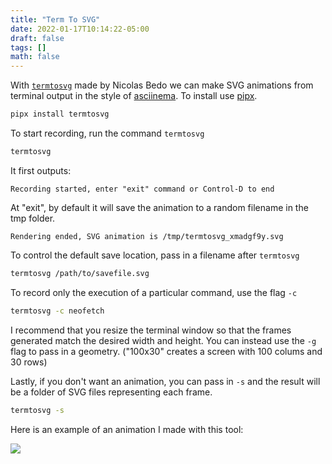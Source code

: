 ```yaml
---
title: "Term To SVG"
date: 2022-01-17T10:14:22-05:00
draft: false
tags: []
math: false
---
```


With [`termtosvg`](https://github.com/nbedos/termtosvg) made by Nicolas Bedo we can make SVG animations from terminal output in the style of  [asciinema](https://asciinema.org/). To install use [pipx](/blog/managepythonapps/).

```bash
pipx install termtosvg
```

To start recording, run the command `termtosvg`

```bash
termtosvg
```

It first outputs:

```
Recording started, enter "exit" command or Control-D to end
```

At "exit", by default it will save the animation to a random filename in the tmp folder.

```
Rendering ended, SVG animation is /tmp/termtosvg_xmadgf9y.svg
```

To control the default save location, pass in a filename after `termtosvg`

```bash
termtosvg /path/to/savefile.svg
```

To record only the execution of a particular command, use the flag `-c`

```bash
termtosvg -c neofetch
```

I recommend that you resize the terminal window so that the frames generated match the desired width and height. You can instead use the `-g` flag to pass in a geometry. ("100x30" creates a screen with 100 colums and 30 rows)

Lastly, if you don't want an animation, you can pass in `-s` and the result will be a folder of SVG files representing each frame.

```bash
termtosvg -s
```

Here is an example of an animation I made with this tool:

![](/files/images/202201171031.svg)
